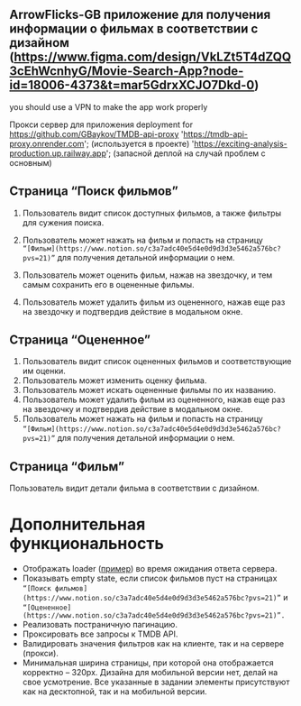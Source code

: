 ## ArrowFlicks-GB приложение для получения информации о фильмах в соответствии с дизайном (https://www.figma.com/design/VkLZt5T4dZQQ3cEhWcnhyG/Movie-Search-App?node-id=18006-4373&t=mar5GdrxXCJO7Dkd-0)

you should use a VPN to make the app work properly

Прокси сервер для приложения
deployment for https://github.com/GBaykov/TMDB-api-proxy
'https://tmdb-api-proxy.onrender.com'; (используется в проекте)
'https://exciting-analysis-production.up.railway.app'; (запасной деплой на случай проблем с основным)

## Страница “Поиск фильмов”

1. Пользователь видит список доступных фильмов, а также фильтры для сужения поиска.

1. Пользователь может нажать на фильм и попасть на страницу `“[Фильм](https://www.notion.so/c3a7adc40e5d4e0d9d3d3e5462a576bc?pvs=21)”` для получения детальной информации о нем.
1. Пользователь может оценить фильм, нажав на звездочку, и тем самым сохранить его в оцененные фильмы.
1. Пользователь может удалить фильм из оцененного, нажав еще раз на звездочку и подтвердив действие в модальном окне.

## Страница “Оцененное”

1. Пользователь видит список оцененных фильмов и соответствующие им оценки.
2. Пользователь может изменить оценку фильма.
3. Пользователь может искать оцененные фильмы по их названию.
4. Пользователь может удалить фильм из оцененного, нажав еще раз на звездочку и подтвердив действие в модальном окне.
5. Пользователь может нажать на фильм и попасть на страницу `“[Фильм](https://www.notion.so/c3a7adc40e5d4e0d9d3d3e5462a576bc?pvs=21)”` для получения детальной информации о нем.

## Страница “Фильм”

Пользователь видит детали фильма в соответствии с дизайном.

# **Дополнительная функциональность**

-   Отображать loader ([пример](https://mantine.dev/core/loader/)) во время ожидания ответа сервера.
-   Показывать empty state, если список фильмов пуст на страницах `“[Поиск фильмов](https://www.notion.so/c3a7adc40e5d4e0d9d3d3e5462a576bc?pvs=21)”` и `“[Оцененное](https://www.notion.so/c3a7adc40e5d4e0d9d3d3e5462a576bc?pvs=21)”.`
-   Реализовать постраничную пагинацию.
-   Проксировать все запросы к TMDB API.
-   Валидировать значения фильтров как на клиенте, так и на сервере (прокси).
-   Минимальная ширина страницы, при которой она отображается корректно – 320рх.
    Дизайна для мобильной версии нет, делай на свое усмотрение.
    Все указанные в задании элементы присутствуют как на десктопной, так и на мобильной версии.

